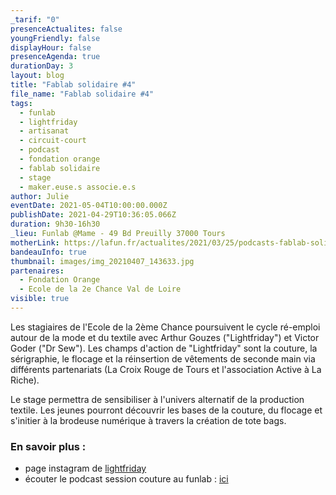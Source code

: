```yaml
---
_tarif: "0"
presenceActualites: false
youngFriendly: false
displayHour: false
presenceAgenda: true
durationDay: 3
layout: blog
title: "Fablab solidaire #4"
file_name: "Fablab solidaire #4"
tags:
  - funlab
  - lightfriday
  - artisanat
  - circuit-court
  - podcast
  - fondation orange
  - fablab solidaire
  - stage
  - maker.euse.s associe.e.s
author: Julie
eventDate: 2021-05-04T10:00:00.000Z
publishDate: 2021-04-29T10:36:05.066Z
duration: 9h30-16h30
_lieu: Funlab @Mame - 49 Bd Preuilly 37000 Tours
motherLink: https://lafun.fr/actualites/2021/03/25/podcasts-fablab-solidaire/
bandeauInfo: true
thumbnail: images/img_20210407_143633.jpg
partenaires:
  - Fondation Orange
  - Ecole de la 2e Chance Val de Loire
visible: true
---
```

Les stagiaires de l'Ecole de la 2ème Chance poursuivent le cycle ré-emploi autour de la mode et du textile avec Arthur Gouzes ("Lightfriday") et Victor Goder ("Dr Sew"). 
Les champs d'action de "Lightfriday" sont la couture, la sérigraphie, le flocage et la réinsertion de vêtements de seconde main via différents partenariats (La Croix Rouge de Tours et l'association Active à La Riche).  

Le stage permettra de sensibiliser à l'univers alternatif de la production textile. Les jeunes pourront découvrir les bases de la couture, du flocage et s'initier à la brodeuse numérique à travers la création de tote bags.

### En savoir plus :

* page instagram de [lightfriday](https://www.instagram.com/lightfriday.inc/?hl=fr)
* écouter le podcast session couture au funlab : [ici](https://soundcloud.com/user-247009848-888108272/fablab-solidaire-session-couture-upcycling)
